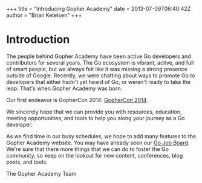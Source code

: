 +++
title = "Introducing Gopher Academy"
date = 2013-07-09T06:40:42Z
author = "Brian Ketelsen"
+++

# Introduction

The people behind Gopher Academy have been active Go developers and contributors for several years.  The Go ecosystem is vibrant, active, and full of smart people, but we always felt like it was missing a strong presence outside of Google.  Recently, we were chatting about ways to promote Go to developers that either hadn't yet heard of Go, or weren't ready to take the leap.  That's when Gopher Academy was born.  

Our first endeavor is GopherCon 2014:
[GopherCon 2014](http://www.gophercon.com).

We sincerely hope that we can provide you with resources, education, meeting opportunities, and tools to help you along your journey as a Go developer.

As we find time in our busy schedules, we hope to add many features to the Gopher Academy website.  You may have already seen our [Go Job Board](http://www.gopheracademy.com/jobs).  We're sure that there more things that we can do to foster the Go community, so keep on the lookout for new content, conferences, blog posts, and tools.

The Gopher Academy Team